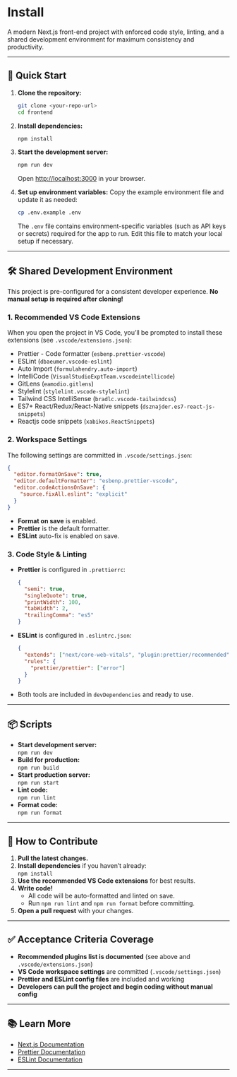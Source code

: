 # Install

A modern Next.js front-end project with enforced code style, linting, and a shared development environment for maximum consistency and productivity.

---

## 🚀 Quick Start

1. **Clone the repository:**

   ```bash
   git clone <your-repo-url>
   cd frontend
   ```

2. **Install dependencies:**

   ```bash
   npm install
   ```

3. **Start the development server:**

   ```bash
   npm run dev
   ```

   Open [http://localhost:3000](http://localhost:3000) in your browser.

4. **Set up environment variables:**
   Copy the example environment file and update it as needed:
   ```bash
   cp .env.example .env
   ```
   The `.env` file contains environment-specific variables (such as API keys or secrets) required for the app to run. Edit this file to match your local setup if necessary.

---

## 🛠️ Shared Development Environment

This project is pre-configured for a consistent developer experience. **No manual setup is required after cloning!**

### 1. Recommended VS Code Extensions

When you open the project in VS Code, you’ll be prompted to install these extensions (see `.vscode/extensions.json`):

- Prettier - Code formatter (`esbenp.prettier-vscode`)
- ESLint (`dbaeumer.vscode-eslint`)
- Auto Import (`formulahendry.auto-import`)
- IntelliCode (`VisualStudioExptTeam.vscodeintellicode`)
- GitLens (`eamodio.gitlens`)
- Stylelint (`stylelint.vscode-stylelint`)
- Tailwind CSS IntelliSense (`bradlc.vscode-tailwindcss`)
- ES7+ React/Redux/React-Native snippets (`dsznajder.es7-react-js-snippets`)
- Reactjs code snippets (`xabikos.ReactSnippets`)

### 2. Workspace Settings

The following settings are committed in `.vscode/settings.json`:

```json
{
  "editor.formatOnSave": true,
  "editor.defaultFormatter": "esbenp.prettier-vscode",
  "editor.codeActionsOnSave": {
    "source.fixAll.eslint": "explicit"
  }
}
```

- **Format on save** is enabled.
- **Prettier** is the default formatter.
- **ESLint** auto-fix is enabled on save.

### 3. Code Style & Linting

- **Prettier** is configured in `.prettierrc`:
  ```json
  {
    "semi": true,
    "singleQuote": true,
    "printWidth": 100,
    "tabWidth": 2,
    "trailingComma": "es5"
  }
  ```
- **ESLint** is configured in `.eslintrc.json`:
  ```json
  {
    "extends": ["next/core-web-vitals", "plugin:prettier/recommended"],
    "rules": {
      "prettier/prettier": ["error"]
    }
  }
  ```
- Both tools are included in `devDependencies` and ready to use.

---

## 📦 Scripts

- **Start development server:**  
  `npm run dev`
- **Build for production:**  
  `npm run build`
- **Start production server:**  
  `npm run start`
- **Lint code:**  
  `npm run lint`
- **Format code:**  
  `npm run format`

---

## 📝 How to Contribute

1. **Pull the latest changes.**
2. **Install dependencies** if you haven’t already:  
   `npm install`
3. **Use the recommended VS Code extensions** for best results.
4. **Write code!**
   - All code will be auto-formatted and linted on save.
   - Run `npm run lint` and `npm run format` before committing.
5. **Open a pull request** with your changes.

---

## ✅ Acceptance Criteria Coverage

- **Recommended plugins list is documented** (see above and `.vscode/extensions.json`)
- **VS Code workspace settings** are committed (`.vscode/settings.json`)
- **Prettier and ESLint config files** are included and working
- **Developers can pull the project and begin coding without manual config**

---

## 📚 Learn More

- [Next.js Documentation](https://nextjs.org/docs)
- [Prettier Documentation](https://prettier.io/docs/en/index.html)
- [ESLint Documentation](https://eslint.org/docs/latest/)

---
